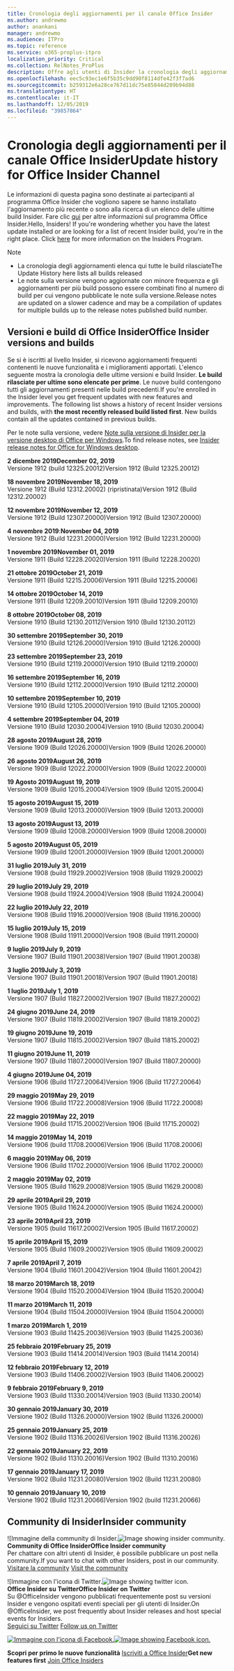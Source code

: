 ```yaml
---
title: Cronologia degli aggiornamenti per il canale Office Insider
ms.author: andrewmo
author: anankani
manager: andrewmo
ms.audience: ITPro
ms.topic: reference
ms.service: o365-proplus-itpro
localization_priority: Critical
ms.collection: RelNotes_ProPlus
description: Offre agli utenti di Insider la cronologia degli aggiornamenti relativi alle versioni pubblicate nel circuito Insider Fast di Canale mensile per desktop Windows
ms.openlocfilehash: eec5c93ec1e6f5b35c9dd90f8114dfe42f3f7ad6
ms.sourcegitcommit: b259312e6a28ce767d11dc75e85844d209b94d88
ms.translationtype: HT
ms.contentlocale: it-IT
ms.lasthandoff: 12/05/2019
ms.locfileid: "39857864"
---
```

# <a name="update-history-for-office-insider-channel"></a><span data-ttu-id="5ca03-103">Cronologia degli aggiornamenti per il canale Office Insider</span><span class="sxs-lookup"><span data-stu-id="5ca03-103">Update history for Office Insider Channel</span></span>

<span data-ttu-id="5ca03-p101">Le informazioni di questa pagina sono destinate ai partecipanti al programma Office Insider che vogliono sapere se hanno installato l'aggiornamento più recente o sono alla ricerca di un elenco delle ultime build Insider. Fare clic [qui](https://insider.office.com/) per altre informazioni sul programma Office Insider.</span><span class="sxs-lookup"><span data-stu-id="5ca03-p101">Hello, Insiders! If you're wondering whether you have the latest update installed or are looking for a list of recent Insider build, you're in the right place. Click [here](https://insider.office.com/) for more information on the Insiders Program.</span></span>

> [!NOTE]
> - <span data-ttu-id="5ca03-107">La cronologia degli aggiornamenti elenca qui tutte le build rilasciate</span><span class="sxs-lookup"><span data-stu-id="5ca03-107">The Update History here lists all builds released</span></span>
> - <span data-ttu-id="5ca03-108">Le note sulla versione vengono aggiornate con minore frequenza e gli aggiornamenti per più build possono essere combinati fino al numero di build per cui vengono pubblicate le note sulla versione.</span><span class="sxs-lookup"><span data-stu-id="5ca03-108">Release notes are updated on a slower cadence and may be a compilation of updates for multiple builds up to the release notes published build number.</span></span>

## <a name="office-insider-versions-and-builds"></a><span data-ttu-id="5ca03-109">Versioni e build di Office Insider</span><span class="sxs-lookup"><span data-stu-id="5ca03-109">Office Insider versions and builds</span></span>

<span data-ttu-id="5ca03-p102">Se si è iscritti al livello Insider, si ricevono aggiornamenti frequenti contenenti le nuove funzionalità e i miglioramenti apportati. L'elenco seguente mostra la cronologia delle ultime versioni e build Insider. **Le build rilasciate per ultime sono elencate per prime**. Le nuove build contengono tutti gli aggiornamenti presenti nelle build precedenti.</span><span class="sxs-lookup"><span data-stu-id="5ca03-p102">If you're enrolled in the Insider level you get frequent updates with new features and improvements. The following list shows a history of recent Insider versions and builds, with **the most recently released build listed first**. New builds contain all the updates contained in previous builds.</span></span>

<span data-ttu-id="5ca03-113">Per le note sulla versione, vedere [Note sulla versione di Insider per la versione desktop di Office per Windows](https://docs.microsoft.com/OfficeUpdates/release-notes-office-insider).</span><span class="sxs-lookup"><span data-stu-id="5ca03-113">To find release notes, see [Insider release notes for Office for Windows desktop](https://docs.microsoft.com/OfficeUpdates/release-notes-office-insider).</span></span>

[//]: # (NON RIMUOVERE)

<span data-ttu-id="5ca03-115">**2 dicembre 2019**</span><span class="sxs-lookup"><span data-stu-id="5ca03-115">**December 02, 2019**</span></span><br/>
<span data-ttu-id="5ca03-116">Versione 1912 (build 12325.20012)</span><span class="sxs-lookup"><span data-stu-id="5ca03-116">Version 1912 (Build 12325.20012)</span></span><br/>

<span data-ttu-id="5ca03-117">**18 novembre 2019**</span><span class="sxs-lookup"><span data-stu-id="5ca03-117">**November 18, 2019**</span></span><br/>
<span data-ttu-id="5ca03-118">Versione 1912 (Build 12312.20002) (ripristinata)</span><span class="sxs-lookup"><span data-stu-id="5ca03-118">Version 1912 (Build 12312.20002)</span></span> <br/>

<span data-ttu-id="5ca03-119">**12 novembre 2019**</span><span class="sxs-lookup"><span data-stu-id="5ca03-119">**November 12, 2019**</span></span><br/>
<span data-ttu-id="5ca03-120">Versione 1912 (Build 12307.20000)</span><span class="sxs-lookup"><span data-stu-id="5ca03-120">Version 1912 (Build 12307.20000)</span></span><br/>

<span data-ttu-id="5ca03-121">**4 novembre 2019**:</span><span class="sxs-lookup"><span data-stu-id="5ca03-121">**November 04, 2019**</span></span><br/>
<span data-ttu-id="5ca03-122">Versione 1912 (Build 12231.20000)</span><span class="sxs-lookup"><span data-stu-id="5ca03-122">Version 1912 (Build 12231.20000)</span></span><br/>

<span data-ttu-id="5ca03-123">**1 novembre 2019**</span><span class="sxs-lookup"><span data-stu-id="5ca03-123">**November 01, 2019**</span></span><br/>
<span data-ttu-id="5ca03-124">Versione 1911 (Build 12228.20020)</span><span class="sxs-lookup"><span data-stu-id="5ca03-124">Version 1911 (Build 12228.20020)</span></span><br/>

<span data-ttu-id="5ca03-125">**21 ottobre 2019**</span><span class="sxs-lookup"><span data-stu-id="5ca03-125">**October 21, 2019**</span></span><br/>
<span data-ttu-id="5ca03-126">Versione 1911 (Build 12215.20006)</span><span class="sxs-lookup"><span data-stu-id="5ca03-126">Version 1911 (Build 12215.20006)</span></span><br/>

<span data-ttu-id="5ca03-127">**14 ottobre 2019**</span><span class="sxs-lookup"><span data-stu-id="5ca03-127">**October 14, 2019**</span></span><br/>
<span data-ttu-id="5ca03-128">Versione 1911 (Build 12209.20010)</span><span class="sxs-lookup"><span data-stu-id="5ca03-128">Version 1911 (Build 12209.20010)</span></span><br/>

<span data-ttu-id="5ca03-129">**8 ottobre 2019**</span><span class="sxs-lookup"><span data-stu-id="5ca03-129">**October 08, 2019**</span></span><br/>
<span data-ttu-id="5ca03-130">Versione 1910 (Build 12130.20112)</span><span class="sxs-lookup"><span data-stu-id="5ca03-130">Version 1910 (Build 12130.20112)</span></span><br/>

<span data-ttu-id="5ca03-131">**30 settembre 2019**</span><span class="sxs-lookup"><span data-stu-id="5ca03-131">**September 30, 2019**</span></span><br/>
<span data-ttu-id="5ca03-132">Versione 1910 (Build 12126.20000)</span><span class="sxs-lookup"><span data-stu-id="5ca03-132">Version 1910 (Build 12126.20000)</span></span><br/>

<span data-ttu-id="5ca03-133">**23 settembre 2019**</span><span class="sxs-lookup"><span data-stu-id="5ca03-133">**September 23, 2019**</span></span><br/>
<span data-ttu-id="5ca03-134">Versione 1910 (Build 12119.20000)</span><span class="sxs-lookup"><span data-stu-id="5ca03-134">Version 1910 (Build 12119.20000)</span></span><br/>

<span data-ttu-id="5ca03-135">**16 settembre 2019**</span><span class="sxs-lookup"><span data-stu-id="5ca03-135">**September 16, 2019**</span></span><br/>
<span data-ttu-id="5ca03-136">Versione 1910 (Build 12112.20000)</span><span class="sxs-lookup"><span data-stu-id="5ca03-136">Version 1910 (Build 12112.20000)</span></span><br/>

<span data-ttu-id="5ca03-137">**10 settembre 2019**</span><span class="sxs-lookup"><span data-stu-id="5ca03-137">**September 10, 2019**</span></span><br/>
<span data-ttu-id="5ca03-138">Versione 1910 (Build 12105.20000)</span><span class="sxs-lookup"><span data-stu-id="5ca03-138">Version 1910 (Build 12105.20000)</span></span><br/>

<span data-ttu-id="5ca03-139">**4 settembre 2019**</span><span class="sxs-lookup"><span data-stu-id="5ca03-139">**September 04, 2019**</span></span><br/>
<span data-ttu-id="5ca03-140">Versione 1910 (Build 12030.20004)</span><span class="sxs-lookup"><span data-stu-id="5ca03-140">Version 1910 (Build 12030.20004)</span></span><br/>

<span data-ttu-id="5ca03-141">**28 agosto 2019**</span><span class="sxs-lookup"><span data-stu-id="5ca03-141">**August 28, 2019**</span></span><br/>
<span data-ttu-id="5ca03-142">Versione 1909 (Build 12026.20000)</span><span class="sxs-lookup"><span data-stu-id="5ca03-142">Version 1909 (Build 12026.20000)</span></span><br/>

<span data-ttu-id="5ca03-143">**26 agosto 2019**</span><span class="sxs-lookup"><span data-stu-id="5ca03-143">**August 26, 2019**</span></span><br/>
<span data-ttu-id="5ca03-144">Versione 1909 (Build 12022.20000)</span><span class="sxs-lookup"><span data-stu-id="5ca03-144">Version 1909 (Build 12022.20000)</span></span><br/>

<span data-ttu-id="5ca03-145">**19 Agosto 2019**</span><span class="sxs-lookup"><span data-stu-id="5ca03-145">**August 19, 2019**</span></span><br/>
<span data-ttu-id="5ca03-146">Versione 1909 (Build 12015.20004)</span><span class="sxs-lookup"><span data-stu-id="5ca03-146">Version 1909 (Build 12015.20004)</span></span><br/>

<span data-ttu-id="5ca03-147">**15 agosto 2019**</span><span class="sxs-lookup"><span data-stu-id="5ca03-147">**August 15, 2019**</span></span><br/>
<span data-ttu-id="5ca03-148">Versione 1909 (Build 12013.20000)</span><span class="sxs-lookup"><span data-stu-id="5ca03-148">Version 1909 (Build 12013.20000)</span></span><br/>

<span data-ttu-id="5ca03-149">**13 agosto 2019**</span><span class="sxs-lookup"><span data-stu-id="5ca03-149">**August 13, 2019**</span></span><br/>
<span data-ttu-id="5ca03-150">Versione 1909 (Build 12008.20000)</span><span class="sxs-lookup"><span data-stu-id="5ca03-150">Version 1909 (Build 12008.20000)</span></span><br/>

<span data-ttu-id="5ca03-151">**5 agosto 2019**</span><span class="sxs-lookup"><span data-stu-id="5ca03-151">**August 05, 2019**</span></span><br/>
<span data-ttu-id="5ca03-152">Versione 1909 (Build 12001.20000)</span><span class="sxs-lookup"><span data-stu-id="5ca03-152">Version 1909 (Build 12001.20000)</span></span><br/>

<span data-ttu-id="5ca03-153">**31 luglio 2019**</span><span class="sxs-lookup"><span data-stu-id="5ca03-153">**July 31, 2019**</span></span><br/>
<span data-ttu-id="5ca03-154">Versione 1908 (build 11929.20002)</span><span class="sxs-lookup"><span data-stu-id="5ca03-154">Version 1908 (Build 11929.20002)</span></span><br/>

<span data-ttu-id="5ca03-155">**29 luglio 2019**</span><span class="sxs-lookup"><span data-stu-id="5ca03-155">**July 29, 2019**</span></span><br/>
<span data-ttu-id="5ca03-156">Versione 1908 (build 11924.20004)</span><span class="sxs-lookup"><span data-stu-id="5ca03-156">Version 1908 (Build 11924.20004)</span></span><br/>

<span data-ttu-id="5ca03-157">**22 luglio 2019**</span><span class="sxs-lookup"><span data-stu-id="5ca03-157">**July 22, 2019**</span></span><br/>
<span data-ttu-id="5ca03-158">Versione 1908 (Build 11916.20000)</span><span class="sxs-lookup"><span data-stu-id="5ca03-158">Version 1908 (Build 11916.20000)</span></span><br/>

<span data-ttu-id="5ca03-159">**15 luglio 2019**</span><span class="sxs-lookup"><span data-stu-id="5ca03-159">**July 15, 2019**</span></span><br/>
<span data-ttu-id="5ca03-160">Versione 1908 (Build 11911.20000)</span><span class="sxs-lookup"><span data-stu-id="5ca03-160">Version 1908 (Build 11911.20000)</span></span><br/>

<span data-ttu-id="5ca03-161">**9 luglio 2019**</span><span class="sxs-lookup"><span data-stu-id="5ca03-161">**July 9, 2019**</span></span><br/>
<span data-ttu-id="5ca03-162">Versione 1907 (Build 11901.20038)</span><span class="sxs-lookup"><span data-stu-id="5ca03-162">Version 1907 (Build 11901.20038)</span></span><br/>

<span data-ttu-id="5ca03-163">**3 luglio 2019**</span><span class="sxs-lookup"><span data-stu-id="5ca03-163">**July 3, 2019**</span></span><br/>
<span data-ttu-id="5ca03-164">Versione 1907 (Build 11901.20018)</span><span class="sxs-lookup"><span data-stu-id="5ca03-164">Version 1907 (Build 11901.20018)</span></span><br/>

<span data-ttu-id="5ca03-165">**1 luglio 2019**</span><span class="sxs-lookup"><span data-stu-id="5ca03-165">**July 1, 2019**</span></span><br/>
<span data-ttu-id="5ca03-166">Versione 1907 (Build 11827.20002)</span><span class="sxs-lookup"><span data-stu-id="5ca03-166">Version 1907 (Build 11827.20002)</span></span><br/>

<span data-ttu-id="5ca03-167">**24 giugno 2019**</span><span class="sxs-lookup"><span data-stu-id="5ca03-167">**June 24, 2019**</span></span><br/>
<span data-ttu-id="5ca03-168">Versione 1907 (Build 11819.20002)</span><span class="sxs-lookup"><span data-stu-id="5ca03-168">Version 1907 (Build 11819.20002)</span></span><br/>

<span data-ttu-id="5ca03-169">**19 giugno 2019**</span><span class="sxs-lookup"><span data-stu-id="5ca03-169">**June 19, 2019**</span></span><br/>
<span data-ttu-id="5ca03-170">Versione 1907 (Build 11815.20002)</span><span class="sxs-lookup"><span data-stu-id="5ca03-170">Version 1907 (Build 11815.20002)</span></span><br/>

<span data-ttu-id="5ca03-171">**11 giugno 2019**</span><span class="sxs-lookup"><span data-stu-id="5ca03-171">**June 11, 2019**</span></span><br/>
<span data-ttu-id="5ca03-172">Versione 1907 (Build 11807.20000)</span><span class="sxs-lookup"><span data-stu-id="5ca03-172">Version 1907 (Build 11807.20000)</span></span><br/>

<span data-ttu-id="5ca03-173">**4 giugno 2019**</span><span class="sxs-lookup"><span data-stu-id="5ca03-173">**June 04, 2019**</span></span><br/>
<span data-ttu-id="5ca03-174">Versione 1906 (Build 11727.20064)</span><span class="sxs-lookup"><span data-stu-id="5ca03-174">Version 1906 (Build 11727.20064)</span></span><br/>


<span data-ttu-id="5ca03-175">**29 maggio 2019**</span><span class="sxs-lookup"><span data-stu-id="5ca03-175">**May 29, 2019**</span></span><br/>
<span data-ttu-id="5ca03-176">Versione 1906 (Build 11722.20008)</span><span class="sxs-lookup"><span data-stu-id="5ca03-176">Version 1906 (Build 11722.20008)</span></span><br/>

<span data-ttu-id="5ca03-177">**22 maggio 2019**</span><span class="sxs-lookup"><span data-stu-id="5ca03-177">**May 22, 2019**</span></span><br/> <span data-ttu-id="5ca03-178">Versione 1906 (build 11715.20002)</span><span class="sxs-lookup"><span data-stu-id="5ca03-178">Version 1906 (Build 11715.20002)</span></span><br/> 

<span data-ttu-id="5ca03-179">**14 maggio 2019**</span><span class="sxs-lookup"><span data-stu-id="5ca03-179">**May 14, 2019**</span></span><br/> <span data-ttu-id="5ca03-180">Versione 1906 (build 11708.20006)</span><span class="sxs-lookup"><span data-stu-id="5ca03-180">Version 1906 (Build 11708.20006)</span></span><br/>

<span data-ttu-id="5ca03-181">**6 maggio 2019**</span><span class="sxs-lookup"><span data-stu-id="5ca03-181">**May 06, 2019**</span></span><br/>
<span data-ttu-id="5ca03-182">Versione 1906 (Build 11702.20000)</span><span class="sxs-lookup"><span data-stu-id="5ca03-182">Version 1906 (Build 11702.20000)</span></span><br/>

<span data-ttu-id="5ca03-183">**2 maggio 2019**</span><span class="sxs-lookup"><span data-stu-id="5ca03-183">**May 02, 2019**</span></span><br/>
<span data-ttu-id="5ca03-184">Versione 1905 (Build 11629.20008)</span><span class="sxs-lookup"><span data-stu-id="5ca03-184">Version 1905 (Build 11629.20008)</span></span><br/>

<span data-ttu-id="5ca03-185">**29 aprile 2019**</span><span class="sxs-lookup"><span data-stu-id="5ca03-185">**April 29, 2019**</span></span><br/>
<span data-ttu-id="5ca03-186">Versione 1905 (Build 11624.20000)</span><span class="sxs-lookup"><span data-stu-id="5ca03-186">Version 1905 (Build 11624.20000)</span></span><br/>

<span data-ttu-id="5ca03-187">**23 aprile 2019**</span><span class="sxs-lookup"><span data-stu-id="5ca03-187">**April 23, 2019**</span></span><br/> <span data-ttu-id="5ca03-188">Versione 1905 (build 11617.20002)</span><span class="sxs-lookup"><span data-stu-id="5ca03-188">Version 1905 (Build 11617.20002)</span></span><br/>

<span data-ttu-id="5ca03-189">**15 aprile 2019**</span><span class="sxs-lookup"><span data-stu-id="5ca03-189">**April 15, 2019**</span></span><br/> <span data-ttu-id="5ca03-190">Versione 1905 (Build 11609.20002)</span><span class="sxs-lookup"><span data-stu-id="5ca03-190">Version 1905 (Build 11609.20002)</span></span><br/>

<span data-ttu-id="5ca03-191">**7 aprile 2019**</span><span class="sxs-lookup"><span data-stu-id="5ca03-191">**April 7, 2019**</span></span><br/> <span data-ttu-id="5ca03-192">Versione 1904 (Build 11601.20042)</span><span class="sxs-lookup"><span data-stu-id="5ca03-192">Version 1904 (Build 11601.20042)</span></span><br/>

<span data-ttu-id="5ca03-193">**18 marzo 2019**</span><span class="sxs-lookup"><span data-stu-id="5ca03-193">**March 18, 2019**</span></span><br/> <span data-ttu-id="5ca03-194">Versione 1904 (Build 11520.20004)</span><span class="sxs-lookup"><span data-stu-id="5ca03-194">Version 1904 (Build 11520.20004)</span></span><br/>

<span data-ttu-id="5ca03-195">**11 marzo 2019**</span><span class="sxs-lookup"><span data-stu-id="5ca03-195">**March 11, 2019**</span></span><br/> <span data-ttu-id="5ca03-196">Versione 1904 (Build 11504.20000)</span><span class="sxs-lookup"><span data-stu-id="5ca03-196">Version 1904 (Build 11504.20000)</span></span><br/>

<span data-ttu-id="5ca03-197">**1 marzo 2019**</span><span class="sxs-lookup"><span data-stu-id="5ca03-197">**March 1, 2019**</span></span><br/> <span data-ttu-id="5ca03-198">Versione 1903 (Build 11425.20036)</span><span class="sxs-lookup"><span data-stu-id="5ca03-198">Version 1903 (Build 11425.20036)</span></span><br/> 

<span data-ttu-id="5ca03-199">**25 febbraio 2019**</span><span class="sxs-lookup"><span data-stu-id="5ca03-199">**February 25, 2019**</span></span><br/> <span data-ttu-id="5ca03-200">Versione 1903 (Build 11414.20014)</span><span class="sxs-lookup"><span data-stu-id="5ca03-200">Version 1903 (Build 11414.20014)</span></span><br/> 

<span data-ttu-id="5ca03-201">**12 febbraio 2019**</span><span class="sxs-lookup"><span data-stu-id="5ca03-201">**February 12, 2019**</span></span><br/> <span data-ttu-id="5ca03-202">Versione 1903 (Build 11406.20002)</span><span class="sxs-lookup"><span data-stu-id="5ca03-202">Version 1903 (Build 11406.20002)</span></span><br/> 

<span data-ttu-id="5ca03-203">**9 febbraio 2019**</span><span class="sxs-lookup"><span data-stu-id="5ca03-203">**February 9, 2019**</span></span><br/> <span data-ttu-id="5ca03-204">Versione 1903 (Build 11330.20014)</span><span class="sxs-lookup"><span data-stu-id="5ca03-204">Version 1903 (Build 11330.20014)</span></span><br/> 

<span data-ttu-id="5ca03-205">**30 gennaio 2019**</span><span class="sxs-lookup"><span data-stu-id="5ca03-205">**January 30, 2019**</span></span><br/> <span data-ttu-id="5ca03-206">Versione 1902 (Build 11326.20000)</span><span class="sxs-lookup"><span data-stu-id="5ca03-206">Version 1902 (Build 11326.20000)</span></span><br/> 

<span data-ttu-id="5ca03-207">**25 gennaio 2019**</span><span class="sxs-lookup"><span data-stu-id="5ca03-207">**January 25, 2019**</span></span><br/> <span data-ttu-id="5ca03-208">Versione 1902 (Build 11316.20026)</span><span class="sxs-lookup"><span data-stu-id="5ca03-208">Version 1902 (Build 11316.20026)</span></span><br/> 

<span data-ttu-id="5ca03-209">**22 gennaio 2019**</span><span class="sxs-lookup"><span data-stu-id="5ca03-209">**January 22, 2019**</span></span><br/> <span data-ttu-id="5ca03-210">Versione 1902 (Build 11310.20016)</span><span class="sxs-lookup"><span data-stu-id="5ca03-210">Version 1902 (Build 11310.20016)</span></span><br/> 

<span data-ttu-id="5ca03-211">**17 gennaio 2019**</span><span class="sxs-lookup"><span data-stu-id="5ca03-211">**January 17, 2019**</span></span><br/> <span data-ttu-id="5ca03-212">Versione 1902 (Build 11231.20080)</span><span class="sxs-lookup"><span data-stu-id="5ca03-212">Version 1902 (Build 11231.20080)</span></span><br/>

<span data-ttu-id="5ca03-213">**10 gennaio 2019**</span><span class="sxs-lookup"><span data-stu-id="5ca03-213">**January 10, 2019**</span></span><br/> <span data-ttu-id="5ca03-214">Versione 1902 (Build 11231.20066)</span><span class="sxs-lookup"><span data-stu-id="5ca03-214">Version 1902 (build 11231.20066)</span></span><br/> 

## <a name="insider-community"></a><span data-ttu-id="5ca03-215">Community di Insider</span><span class="sxs-lookup"><span data-stu-id="5ca03-215">Insider community</span></span>

<span data-ttu-id="5ca03-216">![Immagine della community di Insider.</span><span class="sxs-lookup"><span data-stu-id="5ca03-216">![Image showing insider community.</span></span> ](images/insidercommunity.png) <br/>
<span data-ttu-id="5ca03-217">**Community di Office Insider**</span><span class="sxs-lookup"><span data-stu-id="5ca03-217">**Office Insider community**</span></span><br/> <span data-ttu-id="5ca03-218">Per chattare con altri utenti di Insider, è possibile pubblicare un post nella community.</span><span class="sxs-lookup"><span data-stu-id="5ca03-218">If you want to chat with other Insiders, post in our community.</span></span><br/><span data-ttu-id="5ca03-219"> 
[Visitare la community](https://go.microsoft.com/fwlink/?linkid=843493)</span><span class="sxs-lookup"><span data-stu-id="5ca03-219"> 
[Visit the community](https://go.microsoft.com/fwlink/?linkid=843493)</span></span><br/> 

<span data-ttu-id="5ca03-220">![Immagine con l'icona di Twitter.</span><span class="sxs-lookup"><span data-stu-id="5ca03-220">![Image showing twitter icon.</span></span> ](images/twitter.png)<br/>
<span data-ttu-id="5ca03-221">**Office Insider su Twitter**</span><span class="sxs-lookup"><span data-stu-id="5ca03-221">**Office Insider on Twitter**</span></span><br/> <span data-ttu-id="5ca03-222">Su @OfficeInsider vengono pubblicati frequentemente post su versioni Insider e vengono ospitati eventi speciali per gli utenti di Insider.</span><span class="sxs-lookup"><span data-stu-id="5ca03-222">On @OfficeInsider, we post frequently about Insider releases and host special events for Insiders.</span></span><br/><span data-ttu-id="5ca03-223"> 
[Seguici su Twitter](https://go.microsoft.com/fwlink/?linkid=717717)</span><span class="sxs-lookup"><span data-stu-id="5ca03-223"> 
[Follow us on Twitter](https://go.microsoft.com/fwlink/?linkid=717717)</span></span><br/> 

<span data-ttu-id="5ca03-224">[
  ![Immagine con l'icona di Facebook. ](images/facebook.png)](https://www.facebook.com/sharer.php?u=https://support.office.com/en-us/article/Update-history-for-Office-Insider-for-Windows-desktop-64bbb317-972a-4933-8b82-cc866f0b067c)</span><span class="sxs-lookup"><span data-stu-id="5ca03-224">[![Image showing Facebook icon. ](images/facebook.png)](https://www.facebook.com/sharer.php?u=https://support.office.com/en-us/article/Update-history-for-Office-Insider-for-Windows-desktop-64bbb317-972a-4933-8b82-cc866f0b067c)</span></span>


<span data-ttu-id="5ca03-225">**Scopri per primo le nuove funzionalità**
[Iscriviti a Office Insider](https://insider.office.com/)</span><span class="sxs-lookup"><span data-stu-id="5ca03-225">**Get new features first**
[Join Office Insiders](https://insider.office.com/)</span></span>